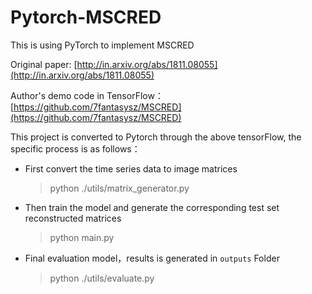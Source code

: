 # Pytorch-MSCRED

This is using PyTorch to implement MSCRED

Original paper:
[http://in.arxiv.org/abs/1811.08055](http://in.arxiv.org/abs/1811.08055)

Author's demo code in TensorFlow：
[https://github.com/7fantasysz/MSCRED](https://github.com/7fantasysz/MSCRED)

This project is converted to Pytorch through the above tensorFlow, the specific process is as follows：
- First convert the time series data to image matrices

  > python ./utils/matrix_generator.py

- Then train the model and generate the corresponding test set reconstructed matrices

  > python main.py

- Final evaluation model，results is generated in `outputs` Folder

  > python ./utils/evaluate.py